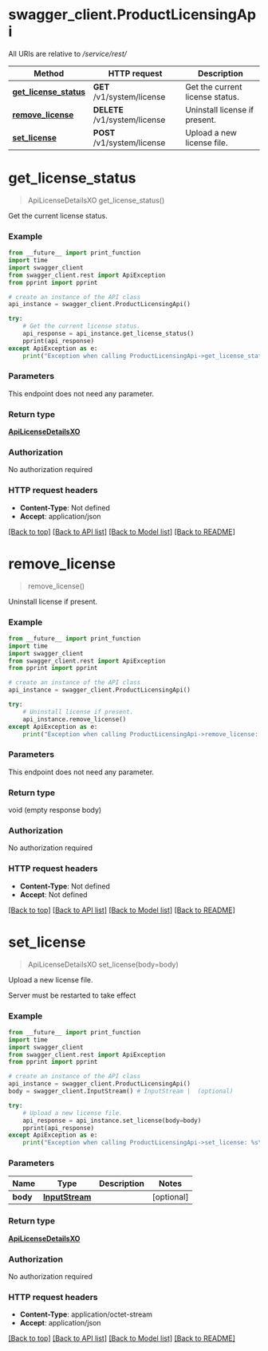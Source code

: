# swagger_client.ProductLicensingApi

All URIs are relative to _/service/rest/_

| Method                                                              | HTTP request                  | Description                     |
| ------------------------------------------------------------------- | ----------------------------- | ------------------------------- |
| [**get_license_status**](ProductLicensingApi.md#get_license_status) | **GET** /v1/system/license    | Get the current license status. |
| [**remove_license**](ProductLicensingApi.md#remove_license)         | **DELETE** /v1/system/license | Uninstall license if present.   |
| [**set_license**](ProductLicensingApi.md#set_license)               | **POST** /v1/system/license   | Upload a new license file.      |

# **get_license_status**

> ApiLicenseDetailsXO get_license_status()

Get the current license status.

### Example

```python
from __future__ import print_function
import time
import swagger_client
from swagger_client.rest import ApiException
from pprint import pprint

# create an instance of the API class
api_instance = swagger_client.ProductLicensingApi()

try:
    # Get the current license status.
    api_response = api_instance.get_license_status()
    pprint(api_response)
except ApiException as e:
    print("Exception when calling ProductLicensingApi->get_license_status: %s\n" % e)
```

### Parameters

This endpoint does not need any parameter.

### Return type

[**ApiLicenseDetailsXO**](ApiLicenseDetailsXO.md)

### Authorization

No authorization required

### HTTP request headers

- **Content-Type**: Not defined
- **Accept**: application/json

[[Back to top]](#) [[Back to API list]](../README.md#documentation-for-api-endpoints) [[Back to Model list]](../README.md#documentation-for-models) [[Back to README]](../README.md)

# **remove_license**

> remove_license()

Uninstall license if present.

### Example

```python
from __future__ import print_function
import time
import swagger_client
from swagger_client.rest import ApiException
from pprint import pprint

# create an instance of the API class
api_instance = swagger_client.ProductLicensingApi()

try:
    # Uninstall license if present.
    api_instance.remove_license()
except ApiException as e:
    print("Exception when calling ProductLicensingApi->remove_license: %s\n" % e)
```

### Parameters

This endpoint does not need any parameter.

### Return type

void (empty response body)

### Authorization

No authorization required

### HTTP request headers

- **Content-Type**: Not defined
- **Accept**: Not defined

[[Back to top]](#) [[Back to API list]](../README.md#documentation-for-api-endpoints) [[Back to Model list]](../README.md#documentation-for-models) [[Back to README]](../README.md)

# **set_license**

> ApiLicenseDetailsXO set_license(body=body)

Upload a new license file.

Server must be restarted to take effect

### Example

```python
from __future__ import print_function
import time
import swagger_client
from swagger_client.rest import ApiException
from pprint import pprint

# create an instance of the API class
api_instance = swagger_client.ProductLicensingApi()
body = swagger_client.InputStream() # InputStream |  (optional)

try:
    # Upload a new license file.
    api_response = api_instance.set_license(body=body)
    pprint(api_response)
except ApiException as e:
    print("Exception when calling ProductLicensingApi->set_license: %s\n" % e)
```

### Parameters

| Name     | Type                              | Description | Notes      |
| -------- | --------------------------------- | ----------- | ---------- |
| **body** | [**InputStream**](InputStream.md) |             | [optional] |

### Return type

[**ApiLicenseDetailsXO**](ApiLicenseDetailsXO.md)

### Authorization

No authorization required

### HTTP request headers

- **Content-Type**: application/octet-stream
- **Accept**: application/json

[[Back to top]](#) [[Back to API list]](../README.md#documentation-for-api-endpoints) [[Back to Model list]](../README.md#documentation-for-models) [[Back to README]](../README.md)
